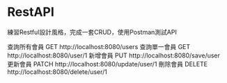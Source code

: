 # RestAPI

練習Restful設計風格，完成一套CRUD，使用Postman測試API

查詢所有會員
GET
http://localhost:8080/users
查詢單一會員
GET
http://localhost:8080/user/1
新增會員
PUT
http://localhost:8080/save/user
更新會員
PATCH
http://localhost:8080/update/user/1
刪除會員
DELETE
http://localhost:8080/delete/user/1
